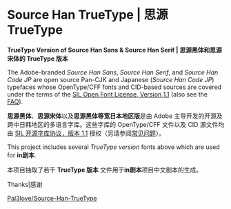 # Source Han TrueType | 思源 TrueType
**TrueType Version of Source Han Sans &amp; Source Han Serif | 思源黑体和思源宋体的 TrueType 版本**

The Adobe-branded *Source Han Sans*, *Source Han Serif*, and *Source Han Code JP* are open source Pan-CJK and Japanese (*Source Han Code JP*) typefaces whose OpenType/CFF fonts and CID-based sources are covered under the terms of the [SIL Open Font License, Version 1.1](http://scripts.sil.org/OFL) (also see the [FAQ](http://scripts.sil.org/cms/scripts/page.php?item_id=OFL-FAQ_web)).

**思源黑体**、**思源宋体**以及**思源黑体等宽日本地区版**是由 Adobe 主导开发的开源及跨中日韩地区的多语言字库。这些字库的 OpenType/CFF 文件以及 CID 源文件均由 [SIL 开源字库协议，版本 1.1](http://scripts.sil.org/OFL) 授权（另请参阅[常见问题](http://scripts.sil.org/cms/scripts/page.php?item_id=OFL-FAQ_web)）。

This project includes several *TrueType version* fonts above which are used for **in剧本**.

本项目抽取了若干 **TrueType 版本** 文件用于**in剧本**项目中文剧本的生成。

Thanks|感谢

[Pal3love/Source-Han-TrueType](https://github.com/Pal3love/Source-Han-TrueType)
